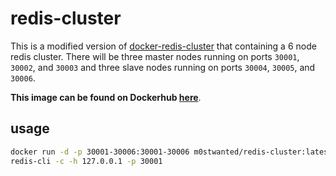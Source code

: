 # redis-cluster

This is a modified version of [docker-redis-cluster](https://github.com/andrewtet/docker-redis-cluster) that containing a 6 node redis cluster. 
There will be three master nodes running on ports `30001`, `30002`, and `30003` and three slave nodes running on ports `30004`, `30005`, and `30006`.

**This image can be found on Dockerhub [here](https://hub.docker.com/r/m0stwanted/redis-cluster/)**.

## usage 
```bash
docker run -d -p 30001-30006:30001-30006 m0stwanted/redis-cluster:latest
redis-cli -c -h 127.0.0.1 -p 30001
```
